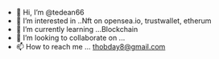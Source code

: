 - 👋 Hi, I’m @tedean66
- 👀 I’m interested in ..Nft on opensea.io, trustwallet, etherum
- 🌱 I’m currently learning ...Blockchain 
- 💞️ I’m looking to collaborate on ...
- 📫 How to reach me ... thobday8@gmail.com

<!---
tedean66/tedean66 is a ✨ special ✨ repository because its `README.md` (this file) appears on your GitHub profile.
You can click the Preview link to take a look at your changes.
--->

